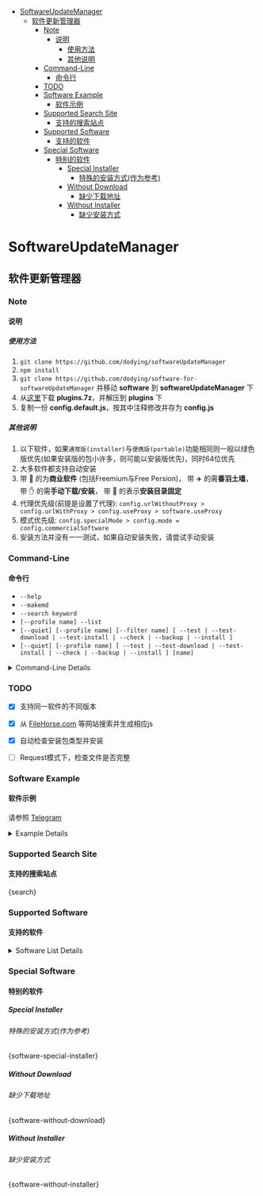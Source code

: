 <!-- TOC -->

- [SoftwareUpdateManager](#softwareupdatemanager)
  - [软件更新管理器](#软件更新管理器)
    - [Note](#note)
      - [说明](#说明)
        - [使用方法](#使用方法)
        - [其他说明](#其他说明)
    - [Command-Line](#command-line)
      - [命令行](#命令行)
    - [TODO](#todo)
    - [Software Example](#software-example)
      - [软件示例](#软件示例)
    - [Supported Search Site](#supported-search-site)
      - [支持的搜索站点](#支持的搜索站点)
    - [Supported Software](#supported-software)
      - [支持的软件](#支持的软件)
    - [Special Software](#special-software)
      - [特别的软件](#特别的软件)
        - [Special Installer](#special-installer)
          - [特殊的安装方式(作为参考)](#特殊的安装方式作为参考)
        - [Without Download](#without-download)
          - [缺少下载地址](#缺少下载地址)
        - [Without Installer](#without-installer)
          - [缺少安装方式](#缺少安装方式)

<!-- /TOC -->

# SoftwareUpdateManager
## 软件更新管理器

### Note
#### 说明

##### 使用方法

1. `git clone https://github.com/dodying/softwareUpdateManager`
2. `npm install`
3. `git clone https://github.com/dodying/software-for-softwareUpdateManager`
  并移动 **software** 到 **softwareUpdateManager** 下
4. 从[这里](https://github.com/dodying/softwareUpdateManager/releases/tag/plugins)下载 **plugins.7z**，并解压到 **plugins** 下
5. 复制一份 **config.default.js**，按其中注释修改并存为 **config.js**

##### 其他说明

1. 以下软件，如果`通常版(installer)`与`便携版(portable)`功能相同则一般以绿色版优先(如果安装版的包小许多，则可能以安装版优先)，同时64位优先
2. 大多软件都支持自动安装
3. 带 :money_with_wings: 的为**商业软件** (包括Freemium与Free Persion)， 带 :airplane: 的需**番羽土墙**， 带 :hand: 的需**手动下载/安装**， 带 :pushpin: 的表示**安装目录固定**
4. 代理优先级(前提是设置了代理): `config.urlWithoutProxy > config.urlWithProxy > config.useProxy > software.useProxy`
5. 模式优先级: `config.specialMode > config.mode = config.commercialSoftware`
6. 安装方法并没有一一测试，如果自动安装失败，请尝试手动安装


### Command-Line
#### 命令行

* `--help`
* `--makemd`
* `--search keyword`
* `[--profile name] --list`
* `[--quiet] [--profile name] [--filter name] [ --test | --test-download | --test-install | --check | --backup | --install ]`
* `[--quiet] [--profile name] [ --test | --test-download | --test-install | --check | --backup | --install ] [name]`

<details>
  <summary>Command-Line Details</summary>

* `node index`

   `node index.js`
    检查并更新所有软件
* `--help`, `-h`

    `node index.js --help`
* `--makemd`, `-md`

    `node index.js --makemd`
    根据`software`文件夹下的`js`文件创建`README.md`
* `--search`, `-s`

    `node index.js --search keyword`
    搜索并创建`js`文件
* `--profile`, `-p`

    `node index.js --profile name`
    eg: `node index.js -profile sync`
        ==> 当`config`与`config.profile.sync`中存在相同项时，以`config.profile.sync`优先，同时数据会保存在`data-sync.json`中
* `--list`, `-l`

    `node index.js --list`
    列出`database.json`中的软件及版本
* `--quiet`, `-q`

    `node index.js --quiet`
    所有的提问为false或0(第一项)
* `--filter`, `-f`

    `node index.js --filter name`
    检查并更新匹配的软件(多个匹配条件用`,`相隔) (忽略更新间隔)
* `--test`, `-t`

    `node index.js --test`
    获取网上所有软件的最新版本号 (忽略更新间隔)
* `--test-download`, `-td`

    `node index.js --test-download`
    获取网上所有软件的最新版本号，并下载 (使用 profile test)
* `--test-download`, `-ti`

    `node index.js --test-install`
    获取网上所有软件的最新版本号，并下载安装 (使用 profile test)
* `--check`, `-c`

    `node index.js --check`
    获取网上软件的最新版本号，并写入`database.json` (忽略更新间隔)
    效果: 忽略本地版本
* `--backup`, `-b`

    `node index.js --backup`
    获取网上软件的最新版本，并下载安装包 (忽略更新间隔)
* `--install`, `-i`

    `node index.js --install`
    安装本地最新版本
* `software_name`

    `node index.js 7-Zip AIMP "Google Chrome"`
    检查并更新这些软件(多个软件用`空格`相隔) (忽略更新间隔)
</details>


### TODO

* [x] 支持同一软件的不同版本
* [x] 从 [FileHorse.com](http://www.filehorse.com/) 等网站搜索并生成相应js
* [x] 自动检查安装包类型并安装
* [ ] Request模式下，检查文件是否完整


### Software Example
#### 软件示例

请参照 [Telegram](software/Telegram.js)
<details>
  <summary>Example Details</summary>

```js
{example}
```
</details>


### Supported Search Site
#### 支持的搜索站点

{search}


### Supported Software
#### 支持的软件

<details>
  <summary>Software List Details</summary>

{software}
</details>

### Special Software
#### 特别的软件

##### Special Installer
###### 特殊的安装方式(作为参考)

{software-special-installer}

##### Without Download
###### 缺少下载地址

{software-without-download}

##### Without Installer
###### 缺少安装方式

{software-without-installer}
